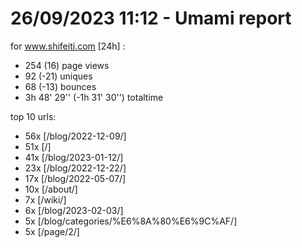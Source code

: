 # 26/09/2023 11:12 - Umami report
for www.shifeiti.com [24h] :

 - 254 (16) page views
 - 92 (-21) uniques
 - 68 (-13) bounces
 - 3h 48' 29'' (-1h 31' 30'') totaltime


top 10 urls:
 - 56x [/blog/2022-12-09/]
 - 51x [/]
 - 41x [/blog/2023-01-12/]
 - 23x [/blog/2022-12-22/]
 - 17x [/blog/2022-05-07/]
 - 10x [/about/]
 - 7x [/wiki/]
 - 6x [/blog/2023-02-03/]
 - 5x [/blog/categories/%E6%8A%80%E6%9C%AF/]
 - 5x [/page/2/]


